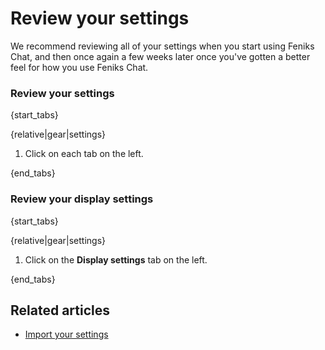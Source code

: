 # Review your settings

We recommend reviewing all of your settings when you start using Feniks Chat, and
then once again a few weeks later once you've gotten a better feel for how
you use Feniks Chat.

### Review your settings

{start_tabs}

{relative|gear|settings}

1. Click on each tab on the left.

{end_tabs}

### Review your display settings

{start_tabs}

{relative|gear|settings}

1. Click on the **Display settings** tab on the left.

{end_tabs}

## Related articles

* [Import your settings](/help/import-your-settings)
